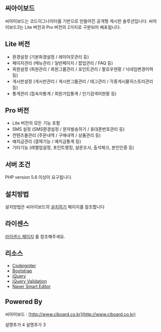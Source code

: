 ## 씨아이보드

씨아이보드는 코드이그나이터를 기반으로 만들어진 공개형 게시판 솔루션입니다.
씨아이보드3는 Lite 버전과 Pro 버전의 2가지로 구분되어 배포됩니다.

## Lite 버전

* 환경설정 (기본화경설정 / 레이아웃관리 등)
* 페이지관리 (메뉴관리 / 일반페이지 / 팝업관리 / FAQ 등)
* 회원설정 (회원관리 / 회원그룹관리 / 포인트관리 / 팔로우현황 / 닉네임변경이력 등)
* 게시판설정 (게시판관리 / 게시판그룹관리 / 태그관리 / 각종게시물히스토리관리 등)
* 통계관리 (접속자통계 / 회원가입통계 / 인기검색어현황 등)

## Pro 버전

* Lite 버전의 모든 기능 포함
* SMS 설정 (SMS환경설정 / 문자발송하기 / 휴대폰번호관리 등)
* 컨텐츠몰관리 (주문내역 / 구매내역 / 상품관리 등)
* 예치금관리 (결제기능 / 예치금통계 등)
* 기타기능 (레벨업설정, 포인트랭킹, 설문조사, 출석체크, 본인인증 등)

## 서버 조건

PHP version 5.6 이상이 요구됩니다.

## 설치방법

설치방법은 씨아이보드의  [설치하기](http://www.ciboard.co.kr/tiptech/p/21) 페이지를 참조합니다

## 라이센스

[라이센스 페이지](http://www.ciboard.co.kr/doc/license) 를 참조해주세요.

## 리소스

* [Codeigniter](http://codeigniter.com)
* [Bootstrap](http://getbootstrap.com)
* [jQuery](http://jquery.com)
* [jQuery Validation](http://jqueryvalidation.org)
* [Naver Smart Editor](http://naver.github.io/smarteditor2/)

## Powered By

씨아이보드 : [http://www.ciboard.co.kr](http://www.ciboard.co.kr)

설명추가 4
설명추가 3